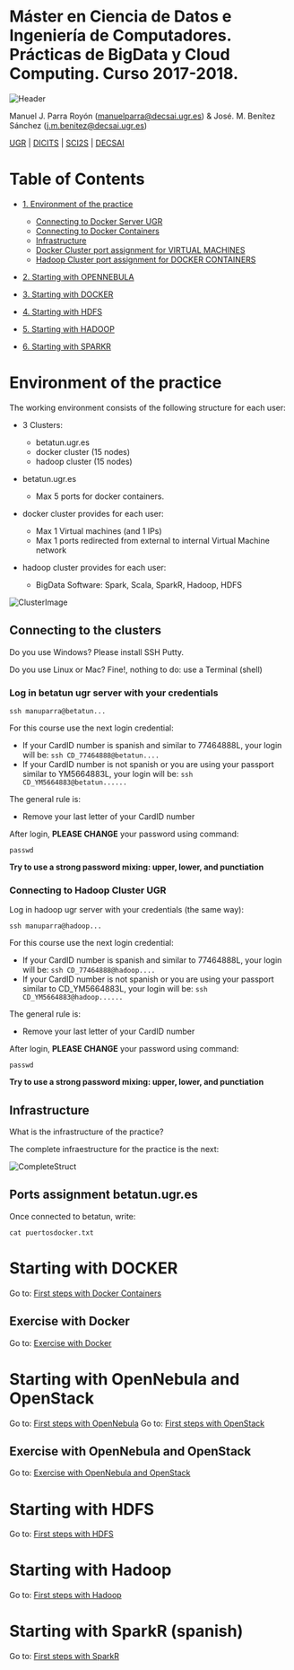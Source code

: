 # Máster en Ciencia de Datos e Ingeniería de Computadores. Prácticas de BigData y Cloud Computing. Curso 2017-2018. 

![Header](https://sites.google.com/site/manuparra/home/headerdicits.png)

Manuel J. Parra Royón (manuelparra@decsai.ugr.es) &  José. M. Benítez Sánchez (j.m.benitez@decsai.ugr.es)

[UGR](http://www.ugr.es) | [DICITS](http://dicits.ugr.es) | [SCI2S](http://sci2s.ugr.es) | [DECSAI](http://decsai.ugr.es)


Table of Contents
=================


   * [1. Environment of the practice](#environment-of-the-practice)
      * [Connecting to Docker Server UGR](#connecting-to-docker-server-ugr)
      * [Connecting to Docker Containers](#connecting-to-docker-containers)
      * [Infrastructure](#infrastructure)
      * [Docker Cluster port assignment for VIRTUAL MACHINES](#on-docker-cluster-this-is-the-account-port-assignment)
      * [Hadoop Cluster port assignment for DOCKER CONTAINERS](#on-hadoop-cluster-this-is-the-account-port-assignment-for-docker-containers)

   * [2. Starting with OPENNEBULA](#starting-with-opennebula-and-openstack)
   * [3. Starting with DOCKER](#starting-with-docker)
   * [4. Starting with HDFS](#starting-with-hdfs)
   * [5. Starting with HADOOP](#starting-with-hadoop)
   * [6. Starting with SPARKR](#starting-with-sparkr)



# Environment of the practice

The working environment consists of the following structure for each user:

- 3 Clusters:
   - betatun.ugr.es
   - docker cluster  (15 nodes)
   - hadoop cluster  (15 nodes)

- betatun.ugr.es
   - Max 5 ports for docker containers.

- docker cluster provides for each user:
   - Max 1 Virtual machines (and 1 IPs)
   - Max 1 ports redirected from external to internal Virtual Machine network

- hadoop cluster provides for each user:   
   - BigData Software: Spark, Scala, SparkR, Hadoop, HDFS


![ClusterImage](https://sites.google.com/site/manuparra/home/clusterhadoop.jpg)

## Connecting to the clusters

Do you use Windows? Please install SSH Putty.

Do you use Linux or Mac? Fine!, nothing to do: use a Terminal (shell)


### Log in betatun ugr server with your credentials

```
ssh manuparra@betatun...
```

For this course use the next login credential:

- If your CardID number is spanish and similar to 77464888L,  your login will be: ``ssh CD_77464888@betatun....``
- If your CardID number is not spanish or you are using your passport similar to YM5664883L, your login will be: ``ssh CD_YM5664883@betatun......``

The  general rule is:
- Remove your last letter of your CardID number


After login, **PLEASE CHANGE** your password using command:

```
passwd
```

**Try to use a strong password mixing: upper, lower, and punctiation**



### Connecting to Hadoop Cluster UGR

Log in hadoop ugr server with your credentials (the same way):

```
ssh manuparra@hadoop...
```

For this course use the next login credential:

- If your CardID number is spanish and similar to 77464888L,  your login will be: ``ssh CD_77464888@hadoop....``
- If your CardID number is not spanish or you are using your passport similar to CD_YM5664883L, your login will be: ``ssh CD_YM5664883@hadoop......``

The  general rule is:
- Remove your last letter of your CardID number


After login, **PLEASE CHANGE** your password using command:

```
passwd
```


**Try to use a strong password mixing: upper, lower, and punctiation**


## Infrastructure

What is the infrastructure of the practice?

The complete infraestructure for the practice is the next:

![CompleteStruct](https://sites.google.com/site/manuparra/home/ArchitectureBDCC.png)


## Ports assignment betatun.ugr.es

Once connected to betatun, write:

```
cat puertosdocker.txt
```


# Starting with DOCKER

Go to: [First steps with Docker Containers](./starting_docker.md)

## Exercise with Docker

Go to: [Exercise with Docker](./exercises/exercise_docker.md)


# Starting with OpenNebula and OpenStack

Go to: [First steps with OpenNebula](./starting_opennebula.md)
Go to: [First steps with OpenStack](./starting_openstack.md)

## Exercise with OpenNebula and OpenStack

Go to: [Exercise with OpenNebula and OpenStack](./exercises/exercise_opennebula.md)

# Starting with HDFS

Go to: [First steps with HDFS]()

# Starting with Hadoop

Go to: [First steps with Hadoop]()

# Starting with SparkR (spanish)

Go to: [First steps with SparkR]()


